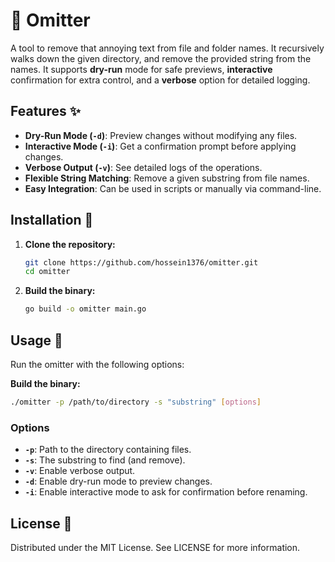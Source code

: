 # 🚀 Omitter

A tool to remove that annoying text from file and folder names. It recursively
walks down the given directory, and remove the provided string from the names. It supports **dry-run** mode for safe previews, **interactive** confirmation for extra control, and a **verbose** option for detailed logging.

## Features ✨

- **Dry-Run Mode (`-d`)**: Preview changes without modifying any files.
- **Interactive Mode (`-i`)**: Get a confirmation prompt before applying changes.
- **Verbose Output (`-v`)**: See detailed logs of the operations.
- **Flexible String Matching**: Remove a given substring from file names.
- **Easy Integration**: Can be used in scripts or manually via command-line.

## Installation 🔧

1. **Clone the repository:**

   ```bash
   git clone https://github.com/hossein1376/omitter.git
   cd omitter
   ```

2. **Build the binary:**

   ```bash
   go build -o omitter main.go
   ```

## Usage 📝

Run the omitter with the following options:

**Build the binary:**

```bash
./omitter -p /path/to/directory -s "substring" [options]
```

### Options

- **`-p`**: Path to the directory containing files.
- **`-s`**: The substring to find (and remove).
- **`-v`**: Enable verbose output.
- **`-d`**: Enable dry-run mode to preview changes.
- **`-i`**: Enable interactive mode to ask for confirmation before renaming.


## License 📄

Distributed under the MIT License. See LICENSE for more information.